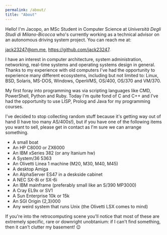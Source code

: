 ```yaml
---
permalink: /about/
title: "About"
---
```


Hello! I'm Jacopo, an MSc Student in Computer Science at *Università Degli Studi di Milano-Bicocca* who's currently working as a technical advisor on an autonomous driving system project. You can reach me at:

[jack23247@pm.me](mailto:jack23247@pm.me),
https://github.com/jack23247.

I have an interest in computer architecture, system administration, networking, real-time systems and operating systems design in general. Thanks to my experience with old computers I've had the opportunity to experience many different ecosystems, including but not limited to: Linux, BSD, Solaris, MS-DOS, Windows, OpenVMS, OS/400, OS/370 and VM/370.

My first foray into programming was via scripting languages like CMD, PowerShell, Python and Ruby. Today I'm quite fond of C and C++ and I've had the opportunity to use LISP, Prolog and Java for my programming courses.

I've decided to stop collecting random stuff because it's getting way out of hand (I have too many AS/400s!), but if you have one of the following items you want to sell, please get in contact as I'm sure we can arrange something.

- A small boat
- An HP C8000 or ZX6000
- An IBM xSeries 382 (or any Itanium hw)
- A System/36 5363
- An Olivetti Linea 1 machine (M20, M30, M40, M45)
- A desktop Amiga
- An AlphaServer ES47 in a deskside cabinet
- A NEC SX-8i or SX-6i
- An IBM mainframe (preferably small like an S/390 MP3000)
- A Cray EL9x or SV1
- A Sun Enterprise 10k or 15k
- An SGI Origin {2,3}000
- Any weird system that runs Unix (the Olivetti LSX comes to mind)

If you're into the retrocomputing scene you'll notice that most of these are extremely specific, rare or downright unobtanium: if I can't find something, then it can't clutter my basement! :wink:
